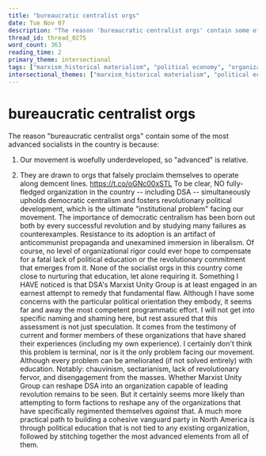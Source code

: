 ```yaml
---
title: "bureaucratic centralist orgs"
date: Tue Nov 07
description: "The reason 'bureaucratic centralist orgs' contain some of the most advanced socialists in the country is because: 1)"
thread_id: thread_0275
word_count: 363
reading_time: 2
primary_theme: intersectional
tags: ["marxism_historical materialism", "political economy", "organizational theory"]
intersectional_themes: ["marxism_historical materialism", "political economy", "organizational theory"]
---
```


# bureaucratic centralist orgs

The reason "bureaucratic centralist orgs" contain some of the most advanced socialists in the country is because:

1) Our movement is woefully underdeveloped, so "advanced" is relative.

2) They are drawn to orgs that falsely proclaim themselves to operate along demcent lines. https://t.co/oGNc00xSTL To be clear, NO fully-fledged organization in the country -- including DSA -- simultaneously upholds democratic centralism and fosters revolutionary political development, which is the ultimate "institutional problem" facing our movement. The importance of democratic centralism has been born out both by every successful revolution and by studying many failures as counterexamples. Resistance to its adoption is an artifact of anticommunist propaganda and unexamined immersion in liberalism. Of course, no level of organizational rigor could ever hope to compensate for a fatal lack of political education or the revolutionary commitment that emerges from it. None of the socialist orgs in this country come close to nurturing that education, let alone requiring it. Something I HAVE noticed is that DSA's Marxist Unity Group is at least engaged in an earnest attempt to remedy that fundamental flaw. Although I have some concerns with the particular political orientation they embody, it seems far and away the most competent programmatic effort. I will not get into specific naming and shaming here, but rest assured that this assessment is not just speculation. It comes from the testimony of current and former members of these organizations that have shared their experiences (including my own experience). I certainly don't think this problem is terminal, nor is it the only problem facing our movement. Although every problem can be ameliorated (if not solved entirely) with education. Notably: chauvinism, sectarianism, lack of revolutionary fervor, and disengagement from the masses. Whether Marxist Unity Group can reshape DSA into an organization capable of leading revolution remains to be seen. But it certainly seems more likely than attempting to form factions to reshape any of the organizations that have specifically regimented themselves *against* that. A much more practical path to building a cohesive vanguard party in North America is through political education that is not tied to any existing organization, followed by stitching together the most advanced elements from all of them.